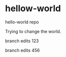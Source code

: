 # hellow-world
hello-world repo

Trying to change the world.
<p>branch edits 123
<p>branch edits 456

